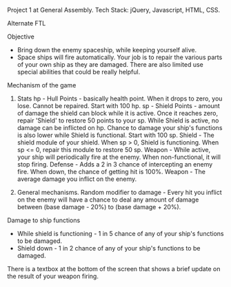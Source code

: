 Project 1 at General Assembly. Tech Stack: jQuery, Javascript, HTML, CSS.

Alternate FTL 

Objective 
- Bring down the enemy spaceship, while keeping yourself alive.
- Space ships will fire automatically. Your job is to repair the various parts of your own ship as they are damaged. There are also limited use special abilities that could be really helpful.

Mechanism of the game
1. Stats
hp - Hull Points - basically health point. When it drops to zero, you lose. Cannot be repaired. Start with 100 hp.
sp - Shield Points - amount of damage the shield can block while it is active. Once it reaches zero, repair 'Shield' to restore 50 points to your sp. While Shield is active, no damage can be inflicted on hp. Chance to damage your ship's functions is also lower while Shield is functional. Start with 100 sp.
Shield - The shield module of your shield. When sp > 0, Shield is functioning. When sp <= 0, repair this module to restore 50 sp.
Weapon - While active, your ship will periodically fire at the enemy. When non-functional, it will stop firing.
Defense - Adds a 2 in 3 chance of intercepting an enemy fire. When down, the chance of getting hit is 100%.
Weapon - The average damage you inflict on the enemy.

2. General mechanisms.
Random modifier to damage - Every hit you inflict on the enemy will have a chance to deal any amount of damage between (base damage - 20%) to (base damage + 20%).

Damage to ship functions
- While shield is functioning - 1 in 5 chance of any of your ship's functions to be damaged.
- Shield down -  1 in 2 chance of any of your ship's functions to be damaged.

There is a textbox at the bottom of the screen that shows a brief update on the result of your weapon firing. 
